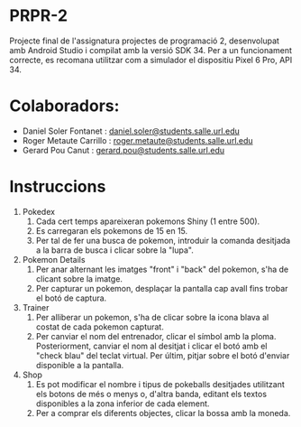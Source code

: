 # PRPR-2
Projecte final de l'assignatura projectes de programació 2, desenvolupat amb Android Studio i compilat amb la versió SDK 34.
Per a un funcionament correcte, es recomana utilitzar com a simulador el dispositiu Pixel 6 Pro, API 34.

# Colaboradors:
 - Daniel Soler Fontanet  :  daniel.soler@students.salle.url.edu
 - Roger Metaute Carrillo :  roger.metaute@students.salle.url.edu
 - Gerard Pou Canut       :  gerard.pou@students.salle.url.edu


 # Instruccions
 1. Pokedex
    1. Cada cert temps apareixeran pokemons Shiny (1 entre 500).
    2. Es carregaran els pokemons de 15 en 15.
    3. Per tal de fer una busca de pokemon, introduir la comanda desitjada a la barra de busca i clicar sobre la "lupa".
2. Pokemon Details
    1. Per anar alternant les imatges "front" i "back" del pokemon, s'ha de clicant sobre la imatge.
    2. Per capturar un pokemon, desplaçar la pantalla cap avall fins trobar el botó de captura.
3. Trainer
    1. Per alliberar un pokemon, s'ha de clicar sobre la icona blava al costat de cada pokemon capturat.
    2. Per canviar el nom del entrenador, clicar el símbol amb la ploma. Posteriorment, canviar el nom al desitjat i clicar
       el botó amb el "check blau" del teclat virtual. Per últim, pitjar sobre el botó d'enviar disponible a la pantalla.
4. Shop
    1. Es pot modificar el nombre i tipus de pokeballs desitjades utilitzant els botons de més o menys o, d'altra banda,
       editant els textos disponibles a la zona inferior de cada element.      
    2. Per a comprar els diferents objectes, clicar la bossa amb la moneda.    
